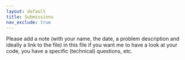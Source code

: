 ```yaml
---
layout: default
title: Submissions
nav_exclude: true
---
```



Please add a note (with your name, the date, a problem description and ideally a link to the file) in this file if you want me to have a look at your code, you have a specific (technical) questions, etc.
